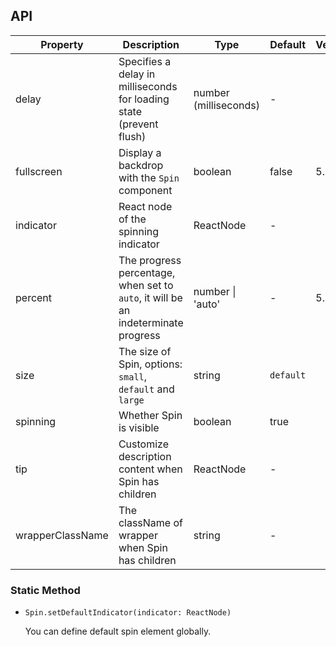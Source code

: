 ## API


| Property | Description | Type | Default | Version |
| --- | --- | --- | --- | --- |
| delay | Specifies a delay in milliseconds for loading state (prevent flush) | number (milliseconds) | - |
| fullscreen | Display a backdrop with the `Spin` component | boolean | false | 5.11.0 |
| indicator | React node of the spinning indicator | ReactNode | - |  |
| percent | The progress percentage, when set to `auto`, it will be an indeterminate progress | number \| 'auto' | - | 5.18.0 |
| size | The size of Spin, options: `small`, `default` and `large` | string | `default` |  |
| spinning | Whether Spin is visible | boolean | true |  |
| tip | Customize description content when Spin has children | ReactNode | - |  |
| wrapperClassName | The className of wrapper when Spin has children | string | - |  |

### Static Method

- `Spin.setDefaultIndicator(indicator: ReactNode)`

  You can define default spin element globally.